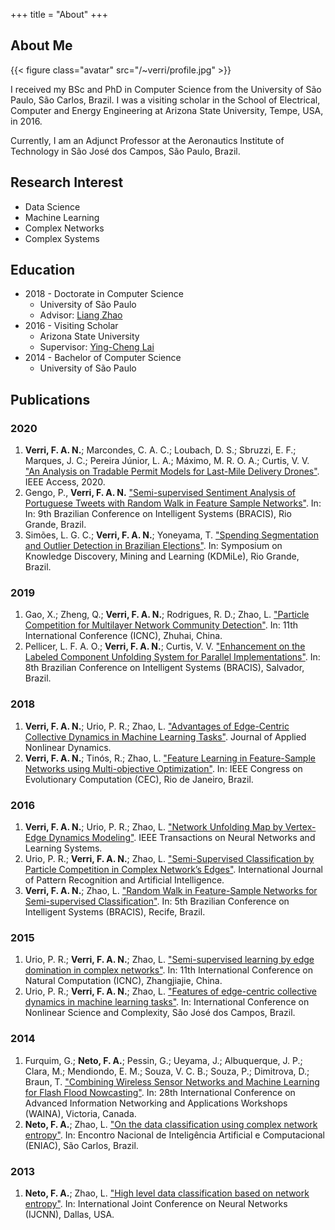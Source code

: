 +++
title = "About"
+++

## About Me

{{< figure class="avatar" src="/~verri/profile.jpg" >}}

I received my BSc and PhD in Computer Science from the University of São Paulo,
São Carlos, Brazil. I was a visiting scholar in the School of Electrical,
Computer and Energy Engineering at Arizona State University, Tempe, USA, in
2016.

Currently, I am an Adjunct Professor at the Aeronautics Institute of
Technology in São José dos Campos, São Paulo, Brazil.

## Research Interest

- Data Science
- Machine Learning
- Complex Networks
- Complex Systems

## Education

- 2018 - Doctorate in Computer Science
  - University of São Paulo
  - Advisor: [Liang Zhao](http://dcm.ffclrp.usp.br/~zhao/)
- 2016 - Visiting Scholar
  - Arizona State University
  - Supervisor: [Ying-Cheng Lai](http://chaos1.la.asu.edu/~yclai/)
- 2014 - Bachelor of Computer Science
  - University of São Paulo

## Publications

### 2020

1. **Verri, F. A. N.**; Marcondes, C. A. C.; Loubach, D. S.; Sbruzzi, E. F.; Marques, J. C.; Pereira Júnior, L. A.; Máximo, M. R. O. A.; Curtis, V. V. ["An Analysis on Tradable Permit Models for Last-Mile Delivery Drones"](https://doi.org/10.1109/ACCESS.2020.3030612). IEEE Access, 2020.
1. Gengo, P., **Verri, F. A. N.** ["Semi-supervised Sentiment Analysis of Portuguese Tweets with Random Walk in Feature Sample Networks"](https://doi.org/10.1007/978-3-030-61377-8_42). In: In: 9th Brazilian Conference on Intelligent Systems (BRACIS), Rio Grande, Brazil.
1. Simões, L. G. C.; **Verri, F. A. N.**; Yoneyama, T. ["Spending Segmentation and Outlier Detection in Brazilian Elections"](https://doi.org/10.5753/kdmile.2020.11960). In: Symposium on Knowledge Discovery, Mining and Learning (KDMiLe), Rio Grande, Brazil.

### 2019

1. Gao, X.; Zheng, Q.; **Verri, F. A. N.**; Rodrigues, R. D.; Zhao, L. ["Particle Competition for Multilayer Network Community Detection"](https://doi.org/10.1145/3318299.3318320). In: 11th International Conference (ICNC), Zhuhai, China.
1. Pellicer, L. F. A. O.; **Verri, F. A. N.**; Curtis, V. V. ["Enhancement on the Labeled Component Unfolding System for Parallel Implementations"](https://doi.org/10.1109/BRACIS.2019.00142). In: 8th Brazilian Conference on Intelligent Systems (BRACIS), Salvador, Brazil.

### 2018

1. **Verri, F. A. N.**; Urio, P. R.; Zhao, L. ["Advantages of Edge-Centric Collective Dynamics in Machine Learning Tasks"](https://doi.org/10.5890/jand.2018.09.005). Journal of Applied Nonlinear Dynamics.
1. **Verri, F. A. N.**; Tinós, R.; Zhao, L. ["Feature Learning in Feature-Sample Networks using Multi-objective Optimization"](https://doi.org/10.1109/CEC.2018.8477891). In: IEEE Congress on Evolutionary Computation (CEC), Rio de Janeiro, Brazil.

### 2016

1. **Verri, F. A. N.**; Urio, P. R.; Zhao, L. ["Network Unfolding Map by Vertex-Edge Dynamics Modeling"](https://doi.org/10.1109/tnnls.2016.2626341). IEEE Transactions on Neural Networks and Learning Systems.
1. Urio, P. R.; **Verri, F. A. N.**; Zhao, L. ["Semi-Supervised Classification by Particle Competition in Complex Network’s Edges"](https://doi.org/10.1142/S0218001416600065). International Journal of Pattern Recognition and Artificial Intelligence.
1. **Verri, F. A. N.**; Zhao, L. ["Random Walk in Feature-Sample Networks for Semi-supervised Classification"](https://doi.org/10.1109/bracis.2016.051). In: 5th Brazilian Conference on Intelligent Systems (BRACIS), Recife, Brazil.

### 2015

1. Urio, P. R.; **Verri, F. A. N.**; Zhao, L. ["Semi-supervised learning by edge domination in complex networks"](https://doi.org/10.1109/ICNC.2015.7378041). In: 11th International Conference on Natural Computation (ICNC), Zhangjiajie, China.
1. Urio, P. R.; **Verri, F. A. N.**; Zhao, L. ["Features of edge-centric collective dynamics in machine learning tasks"](https://doi.org/10.20906/CPS/NSC2016-0003). In: International Conference on Nonlinear Science and Complexity, São José dos Campos, Brazil.

### 2014

1. Furquim, G.; **Neto, F. A.**; Pessin, G.; Ueyama, J.; Albuquerque, J. P.; Clara, M.; Mendiondo, E. M.; Souza, V. C. B.; Souza, P.; Dimitrova, D.; Braun, T. ["Combining Wireless Sensor Networks and Machine Learning for Flash Flood Nowcasting"](https://doi.org/10.1109/waina.2014.21). In: 28th International Conference on Advanced Information Networking and Applications Workshops (WAINA), Victoria, Canada.
1. **Neto, F. A.**; Zhao, L. ["On the data classification using complex network entropy"](https://repositorio.usp.br/item/002691708). In: Encontro Nacional de Inteligência Artificial e Computacional (ENIAC), São Carlos, Brazil.

### 2013

1. **Neto, F. A.**; Zhao, L. ["High level data classification based on network entropy"](https://doi.org/10.1109/IJCNN.2013.6707042). In: International Joint Conference on Neural Networks (IJCNN), Dallas, USA.
